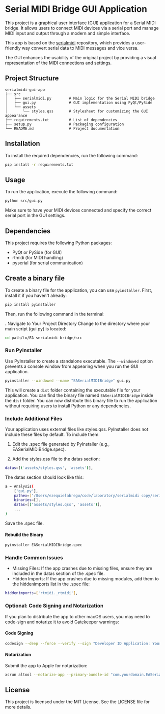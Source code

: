 # Serial MIDI Bridge GUI Application

This project is a graphical user interface (GUI) application for a Serial MIDI bridge. It allows users to connect MIDI devices via a serial port and manage MIDI input and output through a modern and simple interface.

This app is based on the [serialmidi](https://github.com/raspy135/serialmidi) repository, which provides a user-friendly way convert serial data to MIDI messages and vice versa.

The GUI enhances the usability of the original project by providing a visual representation of the MIDI connections and settings.

## Project Structure

```plaintext
serialmidi-gui-app
├── src
│   ├── serialmidi.py        # Main logic for the Serial MIDI bridge
│   ├── gui.py               # GUI implementation using PyQt/PySide
│   └── assets
│       └── styles.qss       # Stylesheet for customizing the GUI appearance
├── requirements.txt         # List of dependencies
├── setup.py                 # Packaging configuration
└── README.md                # Project documentation
```

## Installation

To install the required dependencies, run the following command:

```bash
pip install -r requirements.txt
```

## Usage

To run the application, execute the following command:

```bash
python src/gui.py
```

Make sure to have your MIDI devices connected and specify the correct serial port in the GUI settings.

## Dependencies

This project requires the following Python packages:

- PyQt or PySide (for GUI)
- rtmidi (for MIDI handling)
- pyserial (for serial communication)

## Create a binary file

To create a binary file for the application, you can use `pyinstaller`. First, install it if you haven't already:

```bash
pip install pyinstaller
```

Then, run the following command in the terminal:

. Navigate to Your Project Directory
Change to the directory where your main script (gui.py) is located:

```bash
cd path/to/EA-serialmidi-bridge/src
```

### Run PyInstaller

Use PyInstaller to create a standalone executable. The `--windowed` option prevents a console window from appearing when you run the GUI application.

```bash
pyinstaller --windowed --name "EASerialMIDIBridge" gui.py
```

This will create a `dist` folder containing the executable file for your application. You can find the binary file named `EASerialMIDIBridge` inside the `dist` folder.
You can now distribute this binary file to run the application without requiring users to install Python or any dependencies.

### Include Additional Files

Your application uses external files like styles.qss. PyInstaller does not include these files by default. To include them:

1. Edit the .spec file generated by PyInstaller (e.g., EASerialMIDIBridge.spec).

2. Add the styles.qss file to the datas section:

```bash
datas=[('assets/styles.qss', 'assets')],
```

The datas section should look like this:

```bash
a = Analysis(
    ['gui.py'],
    pathex=['/Users/ezequielabregu/code/laboratory/serialmidi copy/serialmidi-gui-app/src'],
    binaries=[],
    datas=[('assets/styles.qss', 'assets')],
    ...
)
```

Save the .spec file.

#### Rebuild the Binary

```bash
pyinstaller EASerialMIDIBridge.spec
```

### Handle Common Issues

- Missing Files: If the app crashes due to missing files, ensure they are included in the datas section of the .spec file.
- Hidden Imports: If the app crashes due to missing modules, add them to the hiddenimports list in the .spec file:

```bash
hiddenimports=['rtmidi._rtmidi'],
```

### Optional: Code Signing and Notarization

If you plan to distribute the app to other macOS users, you may need to code-sign and notarize it to avoid Gatekeeper warnings:

#### Code Signing

```bash
codesign --deep --force --verify --sign "Developer ID Application: Your Name (TeamID)" dist/EASerialMIDIBridge/EASerialMIDIBridge.app
```

#### Notarization

Submit the app to Apple for notarization:

```bash
xcrun altool --notarize-app --primary-bundle-id "com.yourdomain.EASerialMIDIBridge" --username "your-apple-id" --password "app-specific-password" --file dist/EASerialMIDIBridge/EASerialMIDIBridge.app
```

## License

This project is licensed under the MIT License. See the LICENSE file for more details.
